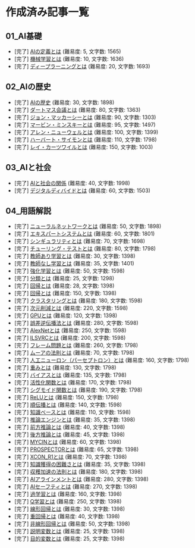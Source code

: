 # 作成済み記事一覧

## 01_AI基礎
- [完了] [AIの定義とは](../01_AI基礎/01_AIの定義とは.md) (難易度: 5, 文字数: 1565)
- [完了] [機械学習とは](../01_AI基礎/02_機械学習とは.md) (難易度: 10, 文字数: 1636)
- [完了] [ディープラーニングとは](../01_AI基礎/03_ディープラーニングとは.md) (難易度: 20, 文字数: 1693)

## 02_AIの歴史
- [完了] [AIの歴史](../02_AIの歴史/01_AIの歴史.md) (難易度: 30, 文字数: 1898)
- [完了] [ダートマス会議とは](../02_AIの歴史/02_ダートマス会議とは.md) (難易度: 80, 文字数: 1363)
- [完了] [ジョン・マッカーシーとは](../02_AIの歴史/03_ジョン・マッカーシーとは.md) (難易度: 90, 文字数: 1303)
- [完了] [マービン・ミンスキーとは](../02_AIの歴史/04_マービン・ミンスキーとは.md) (難易度: 95, 文字数: 1497)
- [完了] [アレン・ニューウェルとは](../02_AIの歴史/05_アレン・ニューウェルとは.md) (難易度: 100, 文字数: 1399)
- [完了] [ハーバート・サイモンとは](../02_AIの歴史/06_ハーバート・サイモンとは.md) (難易度: 110, 文字数: 1798)
- [完了] [レイ・カーツワイルとは](../02_AIの歴史/07_レイ・カーツワイルとは.md) (難易度: 150, 文字数: 1003)

## 03_AIと社会
- [完了] [AIと社会の関係](../03_AIと社会/01_AIと社会の関係.md) (難易度: 40, 文字数: 1998)
- [完了] [デジタルディバイドとは](../03_AIと社会/02_デジタルディバイドとは.md) (難易度: 60, 文字数: 1503)

## 04_用語解説
- [完了] [ニューラルネットワークとは](../04_用語解説/01_ニューラルネットワークとは.md) (難易度: 50, 文字数: 1898)
- [完了] [エキスパートシステムとは](../04_用語解説/02_エキスパートシステムとは.md) (難易度: 60, 文字数: 1801)
- [完了] [シンギュラリティとは](../04_用語解説/03_シンギュラリティとは.md) (難易度: 70, 文字数: 1698)
- [完了] [チューリング・テストとは](../04_用語解説/04_チューリング・テストとは.md) (難易度: 80, 文字数: 1798)
- [完了] [教師あり学習とは](../04_用語解説/05_教師あり学習とは.md) (難易度: 30, 文字数: 1398)
- [完了] [教師なし学習とは](../04_用語解説/06_教師なし学習とは.md) (難易度: 35, 文字数: 1401)
- [完了] [強化学習とは](../04_用語解説/07_強化学習とは.md) (難易度: 50, 文字数: 1598)
- [完了] [分類とは](../04_用語解説/08_分類とは.md) (難易度: 25, 文字数: 1298)
- [完了] [回帰とは](../04_用語解説/09_回帰とは.md) (難易度: 28, 文字数: 1398)
- [完了] [回帰とは](../04_用語解説/10_回帰とは.md) (難易度: 150, 文字数: 1398)
- [完了] [クラスタリングとは](../04_用語解説/11_クラスタリングとは.md) (難易度: 180, 文字数: 1598)
- [完了] [次元削減とは](../04_用語解説/12_次元削減とは.md) (難易度: 220, 文字数: 1598)
- [完了] [GPUとは](../04_用語解説/13_GPUとは.md) (難易度: 120, 文字数: 1398)
- [完了] [誤差逆伝播法とは](../04_用語解説/14_誤差逆伝播法とは.md) (難易度: 280, 文字数: 1598)
- [完了] [AlexNetとは](../04_用語解説/15_AlexNetとは.md) (難易度: 250, 文字数: 1598)
- [完了] [ILSVRCとは](../04_用語解説/16_ILSVRCとは.md) (難易度: 200, 文字数: 1598)
- [完了] [フレーム問題とは](../04_用語解説/17_フレーム問題とは.md) (難易度: 260, 文字数: 1798)
- [完了] [ムーアの法則とは](../04_用語解説/18_ムーアの法則とは.md) (難易度: 70, 文字数: 1798)
- [完了] [人工ニューロン（パーセプトロン）とは](../04_用語解説/19_人工ニューロン（パーセプトロン）とは.md) (難易度: 160, 文字数: 1798)
- [完了] [重みとは](../04_用語解説/20_重みとは.md) (難易度: 130, 文字数: 1798)
- [完了] [バイアスとは](../04_用語解説/21_バイアスとは.md) (難易度: 135, 文字数: 1798)
- [完了] [活性化関数とは](../04_用語解説/22_活性化関数とは.md) (難易度: 170, 文字数: 1798)
- [完了] [シグモイド関数とは](../04_用語解説/23_シグモイド関数とは.md) (難易度: 190, 文字数: 1798)
- [完了] [ReLUとは](../04_用語解説/24_ReLUとは.md) (難易度: 150, 文字数: 1798)
- [完了] [順伝播とは](../04_用語解説/25_順伝播とは.md) (難易度: 140, 文字数: 1598)
- [完了] [知識ベースとは](../04_用語解説/26_知識ベースとは.md) (難易度: 110, 文字数: 1598)
- [完了] [推論エンジンとは](../04_用語解説/27_推論エンジンとは.md) (難易度: 35, 文字数: 1398)
- [完了] [前方推論とは](../04_用語解説/28_前方推論とは.md) (難易度: 40, 文字数: 1398)
- [完了] [後方推論とは](../04_用語解説/29_後方推論とは.md) (難易度: 45, 文字数: 1398)
- [完了] [MYCINとは](../04_用語解説/30_MYCINとは.md) (難易度: 60, 文字数: 1398)
- [完了] [PROSPECTORとは](../04_用語解説/31_PROSPECTORとは.md) (難易度: 65, 文字数: 1398)
- [完了] [XCON_R1とは](../04_用語解説/32_XCON_R1とは.md) (難易度: 70, 文字数: 1398)
- [完了] [知識獲得の困難さとは](../04_用語解説/33_知識獲得の困難さとは.md) (難易度: 35, 文字数: 1398)
- [完了] [収穫加速の法則とは](../04_用語解説/34_収穫加速の法則とは.md) (難易度: 180, 文字数: 1398)
- [完了] [AIアラインメントとは](../04_用語解説/35_AIアラインメントとは.md) (難易度: 280, 文字数: 1398)
- [完了] [AIセーフティとは](../04_用語解説/36_AIセーフティとは.md) (難易度: 270, 文字数: 1398)
- [完了] [過学習とは](../04_用語解説/37_過学習とは.md) (難易度: 160, 文字数: 1398)
- [完了] [Q学習とは](../04_用語解説/38_Q学習とは.md) (難易度: 250, 文字数: 1398)
- [完了] [線形回帰とは](../04_用語解説/39_線形回帰とは.md) (難易度: 30, 文字数: 1398)
- [完了] [重回帰とは](../04_用語解説/40_重回帰とは.md) (難易度: 40, 文字数: 1398)
- [完了] [非線形回帰とは](../04_用語解説/41_非線形回帰とは.md) (難易度: 50, 文字数: 1398)
- [完了] [説明変数とは](../04_用語解説/42_説明変数とは.md) (難易度: 25, 文字数: 1398)
- [完了] [目的変数とは](../04_用語解説/43_目的変数とは.md) (難易度: 25, 文字数: 1398)
